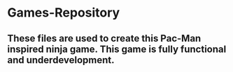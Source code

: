 # Games-Repository
## These files are used to create this Pac-Man inspired ninja game. This game is fully functional and underdevelopment.
